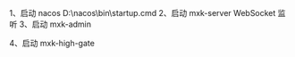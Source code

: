 
1、启动 nacos
    D:\nacos\bin\startup.cmd
2、启动 mxk-server
    WebSocket 监听
3、启动 mxk-admin
    
4、启动 mxk-high-gate
    
